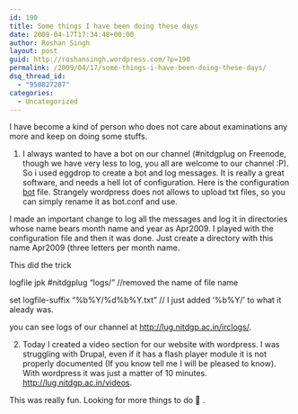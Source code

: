 ```yaml
---
id: 190
title: Some things I have been doing these days
date: 2009-04-17T17:34:48+00:00
author: Roshan Singh
layout: post
guid: http://roshansingh.wordpress.com/?p=190
permalink: /2009/04/17/some-things-i-have-been-doing-these-days/
dsq_thread_id:
  - "950827287"
categories:
  - Uncategorized
---
```

I have become a kind of person who does not care about examinations any more and keep on doing some stuffs.

1. I always wanted to have a bot on our channel (#nitdgplug on Freenode, though we have very less to log, you all are welcome to our channel :P). So i used eggdrop to create a bot and log messages. It is really a great software, and needs a hell lot of configuration. Here is the configuration [bot](http://roshansingh.in.cp-22.webhostbox.net/blog/wp-content/uploads/2009/04/nitdgplugbotconf.doc) file. Strangely wordpress does not allows to upload txt files, so you can simply rename it as bot.conf and use.
  
I made an important change to log all the messages and log it in directories whose name bears month name and year as Apr2009. I played with the configuration file and then it was done. Just create a directory with this name Apr2009 (three letters per month name.
  
This did the trick

logfile jpk #nitdgplug &#8220;logs/&#8221; //removed the name of file name
  
set logfile-suffix &#8220;%b%Y/%d%b%Y.txt&#8221; // I just added &#8216;%b%Y/&#8217; to what it aleady was.

you can see logs of our channel at <http://lug.nitdgp.ac.in/irclogs/>.

2. Today I created a video section for our website with wordpress. I was struggling with Drupal, even if it has a flash player module it is not properly documented (If you know tell me I will be pleased to know). With wordpress it was just a matter of 10 minutes. <http://lug.nitdgp.ac.in/videos>.

This was really fun. Looking for more things to do 🙂 .